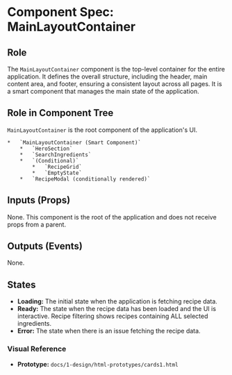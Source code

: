 # Component Spec: MainLayoutContainer

## Role

The `MainLayoutContainer` component is the top-level container for the entire application. It defines the overall structure, including the header, main content area, and footer, ensuring a consistent layout across all pages. It is a smart component that manages the main state of the application.

## Role in Component Tree

`MainLayoutContainer` is the root component of the application's UI.

```
*   `MainLayoutContainer (Smart Component)`
    *   `HeroSection`
    *   `SearchIngredients`
    *   `(Conditional)`
        *   `RecipeGrid`
        *   `EmptyState`
    *   `RecipeModal (conditionally rendered)`
```

## Inputs (Props)

None. This component is the root of the application and does not receive props from a parent.

## Outputs (Events)

None.

## States

- **Loading:** The initial state when the application is fetching recipe data.
- **Ready:** The state when the recipe data has been loaded and the UI is interactive. Recipe filtering shows recipes containing ALL selected ingredients.
- **Error:** The state when there is an issue fetching the recipe data.

### Visual Reference

- **Prototype:** `docs/1-design/html-prototypes/cards1.html`
